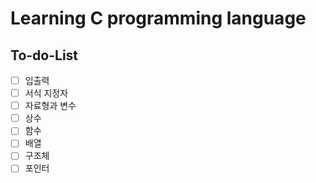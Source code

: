 # Learning C programming language

## To-do-List

- [ ]  입출력
- [ ]  서식 지정자
- [ ]  자료형과 변수
- [ ]  상수
- [ ]  함수
- [ ]  배열
- [ ]  구조체
- [ ]  포인터